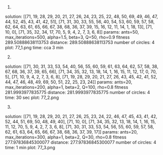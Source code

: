 1.
solution: [[71, 19, 28, 29, 20, 21, 27, 26, 24, 23, 25, 22, 48, 50, 69, 49, 46, 47, 44, 52, 45, 43, 41, 42, 51], [71, 31, 30, 33, 55, 56, 40, 54, 53, 60, 59, 57, 58, 62, 64, 63, 61, 65, 66, 67, 38, 68, 36, 37, 39, 15, 16, 12, 11, 14, 1, 18, 13], [71, 10, 0], [71, 35, 32, 34, 17, 70, 5, 9, 4, 2, 7, 3, 6, 8]]
params: ants=50, max_iterations=500, alpha=1.5, beta=3, Q=50, rho=0.9
fitness 289.50888638113753
distance:  289.50888638113753
number of circles:  4
plot: 77_1.png
time: cca 3 min

2.
solution: [[71, 30, 31, 33, 53, 54, 40, 56, 55, 60, 59, 61, 63, 64, 62, 57, 58, 38, 67, 68, 36, 37, 39, 65, 66], [71, 34, 35, 32, 13, 18, 14, 1, 16, 15, 11, 12, 17, 0, 70, 5], [71, 10, 9, 4, 2, 7, 3, 6, 8], [71, 19, 28, 29, 20, 21, 27, 26, 43, 45, 42, 41, 52, 44, 47, 46, 48, 49, 69, 50, 51, 22, 25, 23, 24]]
params: ants=20, max_iterations=200, alpha=1, beta=2, Q=100, rho=0.8
fitness 281.9993977835775
distance:  281.9993977835775
number of circles:  4
time: 30 sec
plot: 77_2.png

3.
solution: [[71, 19, 28, 29, 20, 21, 27, 26, 25, 23, 24, 22, 46, 47, 45, 43, 41, 42, 52, 44, 51, 69, 50, 48, 49, 40], [71, 10, 0], [71, 34, 35, 32, 13, 18, 14, 1, 16, 15, 11, 12, 70, 5, 9, 4, 2, 7, 3, 6, 8], [71, 30, 31, 33, 53, 54, 56, 55, 60, 59, 57, 58, 62, 61, 63, 64, 65, 66, 67, 38, 68, 36, 37, 39, 17]]
params: ants=20, max_iterations=300, alpha=1, beta=2, Q=30, rho=0.8
fitness 277.97836845300077
distance:  277.97836845300077
number of circles:  4
time: 1 min
plot: 77_3.png